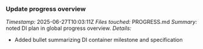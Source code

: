 ### Update progress overview
*Timestamp:* 2025-06-27T10:03:11Z
*Files touched:* PROGRESS.md
*Summary:* noted DI plan in global progress overview.
*Details:*
- Added bullet summarizing DI container milestone and specification

